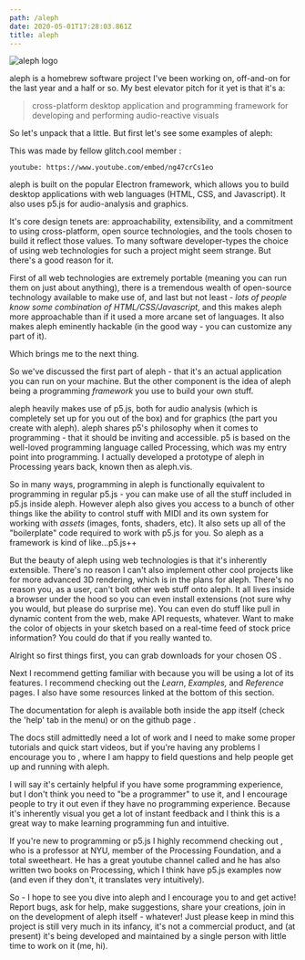 ```yaml
---
path: /aleph
date: 2020-05-01T17:28:03.861Z
title: aleph
---
```


![aleph logo](/assets/aleph.png "aleph logo")

aleph is a homebrew software project I've been working on, off-and-on for the last year and a half or so. My best elevator pitch for it yet is that it's a:

> cross-platform desktop application and programming framework for developing and performing audio-reactive visuals

So let's unpack that a little. But first let's see some examples of aleph:

This was made by fellow glitch.cool member :

`youtube: https://www.youtube.com/embed/ng47crCs1eo`

aleph is built on the popular Electron framework, which allows you to build desktop applications with web languages (HTML, CSS, and Javascript). It also uses p5.js for audio-analysis and graphics.

It's core design tenets are: approachability, extensibility, and a commitment to using cross-platform, open source technologies, and the tools chosen to build it reflect those values. To many software developer-types the choice of using web technologies for such a project might seem strange. But there's a good reason for it.

First of all web technologies are extremely portable (meaning you can run them on just about anything), there is a tremendous wealth of open-source technology available to make use of, and last but not least - _lots of people know some combination of HTML/CSS/Javascript_, and this makes aleph more approachable than if it used a more arcane set of languages. It also makes aleph eminently hackable (in the good way - you can customize any part of it).

Which brings me to the next thing.

So we've discussed the first part of aleph - that it's an actual application you can run on your machine. But the other component is the idea of aleph being a programming _framework_ you use to build your own stuff.

aleph heavily makes use of p5.js, both for audio analysis (which is completely set up for you out of the box) and for graphics (the part you create with aleph). aleph shares p5's philosophy when it comes to programming - that it should be inviting and accessible. p5 is based on the well-loved programming language called Processing, which was my entry point into programming. I actually developed a prototype of aleph in Processing years back, known then as aleph.vis.

So in many ways, programming in aleph is functionally equivalent to programming in regular p5.js - you can make use of all the stuff included in p5.js inside aleph. However aleph also gives you access to a bunch of other things like the ability to control stuff with MIDI and its own system for working with _assets_ (images, fonts, shaders, etc). It also sets up all of the "boilerplate" code required to work with p5.js for you. So aleph as a framework is kind of like...p5.js++

But the beauty of aleph using web technologies is that it's inherently extensible. There's no reason I can't also implement other cool projects like for more advanced 3D rendering, which is in the plans for aleph. There's no reason you, as a user, can't bolt other web stuff onto aleph. It all lives inside a browser under the hood so you can even install extensions (not sure why you would, but please do surprise me). You can even do stuff like pull in dynamic content from the web, make API requests, whatever. Want to make the color of objects in your sketch based on a real-time feed of stock price information? You could do that if you really wanted to.

Alright so first things first, you can grab downloads for your chosen OS .

Next I recommend getting familiar with because you will be using a lot of its features. I recommend checking out the _Learn_, _Examples,_ and _Reference_ pages. I also have some resources linked at the bottom of this section.

The documentation for aleph is available both inside the app itself (check the 'help' tab in the menu) or on the github page .

The docs still admittedly need a lot of work and I need to make some proper tutorials and quick start videos, but if you're having any problems I encourage you to , where I am happy to field questions and help people get up and running with aleph.

I will say it's certainly helpful if you have some programming experience, but I don't think you need to "be a programmer" to use it, and I encourage people to try it out even if they have no programming experience. Because it's inherently visual you get a lot of instant feedback and I think this is a great way to make learning programming fun and intuitive.

If you're new to programming or p5.js I highly recommend checking out , who is a professor at NYU, member of the Processing Foundation, and a total sweetheart. He has a great youtube channel called and he has also written two books on Processing, which I think have p5.js examples now (and even if they don't, it translates very intuitively).

So - I hope to see you dive into aleph and I encourage you to and get active! Report bugs, ask for help, make suggestions, share your creations, join in on the development of aleph itself - whatever! Just please keep in mind this project is still very much in its infancy, it's not a commercial product, and (at present) it's being developed and maintained by a single person with little time to work on it (me, hi).
